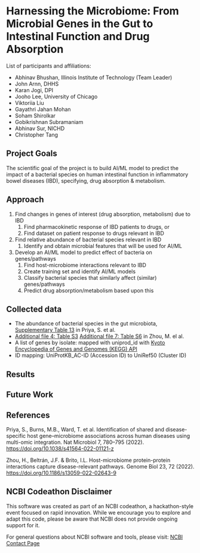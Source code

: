 # Harnessing the Microbiome: From Microbial Genes in the Gut to Intestinal Function and Drug Absorption

List of participants and affiliations:

- Abhinav Bhushan, Illinois Institute of Technology (Team Leader)
- John Arnn, DHHS
- Karan Jogi, DPI
- Jooho Lee, University of Chicago
- Viktoriia Liu
- Gayathri Jahan Mohan
- Soham Shirolkar
- Gobikrishnan Subramaniam
- Abhinav Sur, NICHD
- Christopher Tang

## Project Goals

The scientific goal of the project is to build AI/ML model to predict the impact of a bacterial species on human intestinal function in inflammatory bowel diseases (IBD), specifying, drug absorption & metabolism.

## Approach

1. Find changes in genes of interest (drug absorption, metabolism) due to IBD
    1. Find pharmacokinetic response of IBD patients to drugs, or
    2. Find dataset on patient response to drugs relevant in IBD
2. Find relative abundance of bacterial species relevant in IBD
    1. Identify and obtain microbial features that will be used for AI/ML
3. Develop an AI/ML model to predict effect of bacteria on genes/pathways
    1. Find host-microbiome interactions relevant to IBD
    2. Create training set and identify AI/ML models
    3. Classify bacterial species that similarly affect (similar) genes/pathways
    4. Predict drug absorption/metabolism based upon this

## Collected data

- The abundance of bacterial species in the gut microbiota, [Supplementary Table 13](https://static-content.springer.com/esm/art%3A10.1038%2Fs41564-022-01121-z/MediaObjects/41564_2022_1121_MOESM2_ESM.zip) in Priya, S. et al.
- [Additional file 4: Table S3](https://static-content.springer.com/esm/art%3A10.1186%2Fs13059-022-02643-9/MediaObjects/13059_2022_2643_MOESM4_ESM.xlsx) [Additional file 7: Table S6](https://static-content.springer.com/esm/art%3A10.1186%2Fs13059-022-02643-9/MediaObjects/13059_2022_2643_MOESM7_ESM.csv) in Zhou, M. el al.
- A list of genes by isolate: mapped with uniprod_id with [Kyoto Encyclopedia of Genes and Genomes (KEGG) API](https://www.kegg.jp/kegg/rest/keggapi.html)
- ID mapping: UniProtKB_AC-ID (Accession ID) to UniRef50 (Cluster ID)

## Results

## Future Work

## References

Priya, S., Burns, M.B., Ward, T. et al. Identification of shared and disease-specific host gene–microbiome associations across human diseases using multi-omic integration. Nat Microbiol 7, 780–795 (2022). https://doi.org/10.1038/s41564-022-01121-z

Zhou, H., Beltrán, J.F. & Brito, I.L. Host-microbiome protein-protein interactions capture disease-relevant pathways. Genome Biol 23, 72 (2022). https://doi.org/10.1186/s13059-022-02643-9

## NCBI Codeathon Disclaimer

This software was created as part of an NCBI codeathon, a hackathon-style event focused on rapid innovation. While we encourage you to explore and adapt this code, please be aware that NCBI does not provide ongoing support for it.

For general questions about NCBI software and tools, please visit: [NCBI Contact Page](https://www.ncbi.nlm.nih.gov/home/about/contact/)
